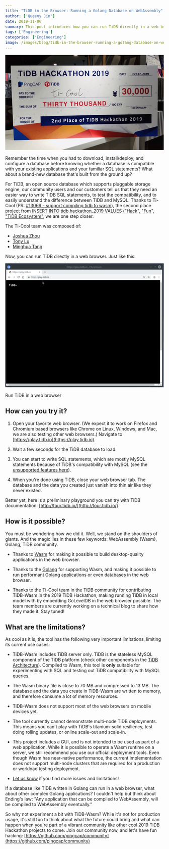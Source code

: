 ```yaml
---
title: "TiDB in the Browser: Running a Golang Database on WebAssembly"
author: ['Queeny Jin']
date: 2019-11-06
summary: This post introduces how you can run TiDB directly in a web browser, how it is possible, and what the limitations are.
tags: ['Engineering']
categories: ['Engineering']
image: /images/blog/tidb-in-the-browser-running-a-golang-database-on-webassembly.png
---
```


![TiDB in the Browser: Running a Golang Database on WebAssembly](media/tidb-in-the-browser-running-a-golang-database-on-webassembly.png)

Remember the time when you had to download, install/deploy, and configure a database before knowing whether a database is compatible with your existing applications and your familiar SQL statements? What about a brand-new database that's built from the ground up?

For TiDB, an open source database which supports pluggable storage engine, our community users and our customers tell us that they need an easier way to write TiDB SQL statements, to test the compatibility, and to easily understand the difference between TiDB and MySQL. Thanks to Ti-Cool (PR: [#13069 - support compiling tidb to wasm](https://github.com/pingcap/tidb/pull/13069)), the second place project from [INSERT INTO tidb.hackathon_2019 VALUES ("Hack", "Fun", "TiDB Ecosystem"](https://pingcap.com/blog/insert-into-tidb-hackathon-2019-values-hack-fun-tidb-ecosystem), we are one step closer.

The Ti-Cool team was composed of:

* [Joshua Zhou](https://github.com/lucklove) 
* [Tony Lu](https://github.com/tonyluj) 
* [Minghua Tang](https://github.com/5kbpers)

Now, you can run TiDB directly in a web browser. Just like this:

![Run TiDB directly in a web browser](media/run-tidb-in-a-web-browser.gif)
<div class="caption-center"> Run TiDB in a web browser </div> 

## How can you try it?

1. Open your favorite web browser. (We expect it to work on Firefox and Chromium based browsers like Chrome on Linux, Windows, and Mac, we are also testing other web browsers.) Navigate to [https://play.tidb.io](https://play.tidb.io).
 
2. Wait a few seconds for the TiDB database to load.

3. You can start to write SQL statements, which are mostly MySQL statements because of TiDB's compatibility with MySQL (see the [unsupported features here](https://pingcap.com/docs/v3.0/reference/mysql-compatibility/#unsupported-features)).

4. When you're done using TiDB, close your web browser tab. The database and the data you created just vanish into thin air like they never existed.

Better yet, here is a preliminary playground you can try with TiDB documentation: [http://tour.tidb.io/](http://tour.tidb.io/) 

## How is it possible?

You must be wondering how we did it. Well, we stand on the shoulders of giants. And the magic lies in these few keywords: WebAssembly (Wasm), Golang, TiDB community.

* Thanks to [Wasm](https://webassembly.org/) for making it possible to build desktop-quality applications in the web browser.

* Thanks to the [Golang](https://golang.org/) for supporting Wasm, and making it possible to run performant Golang applications or even databases in the web browser.

* Thanks to the Ti-Cool team in the TiDB community for contributing TiDB-Wasm in the 2019 TiDB Hackathon, making running TiDB in local model with by embedding GoLevelDB in the web browser possible. The team members are currently working on a technical blog to share how they made it. Stay tuned!

## What are the limitations?

As cool as it is, the tool has the following very important limitations, limiting its current use cases:

* TiDB-Wasm includes TiDB server only. TiDB is the stateless MySQL component of the TiDB platform (check other components in the [TiDB Architecture](https://pingcap.com/docs/v3.0/architecture/)). Compiled to Wasm, this tool is **only** suitable for experimenting with SQL and testing out TiDB compatibility with MySQL queries.

* The Wasm binary file is close to 70 MB and compressed to 13 MB. The database and the data you create in TiDB-Wasm are written to memory, and therefore consume a lot of memory resources.  

* TiDB-Wasm does not support most of the web browsers on mobile devices yet.

* The tool currently cannot demonstrate multi-node TiDB deployments. This means you can't play with TiDB's titanium-solid resiliency, test doing rolling updates, or online scale-out and scale-in.

* This project includes a GUI, and is not intended to be used as part of a web application. While it is possible to operate a Wasm runtime on a server, we still recommend you use our official deployment tools. Even though Wasm has near-native performance, the current implementation does not support multi-node clusters that are required for a production or workload testing deployment. 

* [Let us know](https://github.com/pingcap/tidb/projects/27) if you find more issues and limitations!

If a database like TiDB written in Golang can run in a web browser, what about other complex Golang applications? I couldn't help but think about Ending's law: "Any application that can be compiled to WebAssembly, will be compiled to WebAssembly eventually."

So why not experiment a bit with TiDB-Wasm? While it's not for production usage, it's still fun to think about what the future could bring and what can happen when you're part of a vibrant community like other cool 2019 TiDB Hackathon projects to come. Join our community now, and let's have fun hacking: [https://github.com/pingcap/community](https://github.com/pingcap/community)
